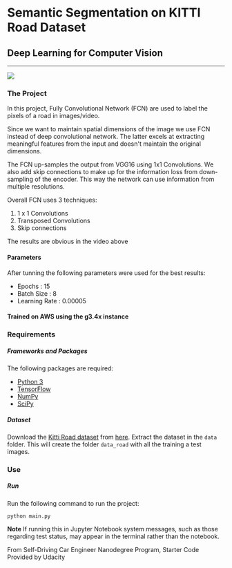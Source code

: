 # Semantic Segmentation on KITTI Road Dataset
## Deep Learning for Computer Vision
---

![](Processed_KITTI_dataset.gif)

### The Project
In this project, Fully Convolutional Network (FCN) are used to label the pixels of a road in images/video.

Since we want to maintain spatial dimensions of the image we use FCN instead of deep convolutional network. The latter excels at extracting meaningful features from the input and doesn't maintain the original dimensions.

The FCN up-samples the output from VGG16 using 1x1 Convolutions. We also add skip connections to make up for the information loss from down-sampling of the encoder. This way the network can use information from multiple resolutions.

Overall FCN uses 3 techniques:
1. 1 x 1 Convolutions
2. Transposed Convolutions
3. Skip connections

The results are obvious in the video above

#### Parameters
After tunning the following parameters were used for the best results:
* Epochs : 15
* Batch Size : 8
* Learning Rate : 0.00005

#### Trained on AWS using the g3.4x instance

### Requirements
##### Frameworks and Packages
The following packages are required:
 - [Python 3](https://www.python.org/)
 - [TensorFlow](https://www.tensorflow.org/)
 - [NumPy](http://www.numpy.org/)
 - [SciPy](https://www.scipy.org/)
##### Dataset
Download the [Kitti Road dataset](http://www.cvlibs.net/datasets/kitti/eval_road.php) from [here](http://www.cvlibs.net/download.php?file=data_road.zip).  Extract the dataset in the `data` folder.  This will create the folder `data_road` with all the training a test images.

### Use
##### Run
Run the following command to run the project:
```
python main.py
```
**Note** If running this in Jupyter Notebook system messages, such as those regarding test status, may appear in the terminal rather than the notebook.

From Self-Driving Car Engineer Nanodegree Program, Starter Code Provided by Udacity
